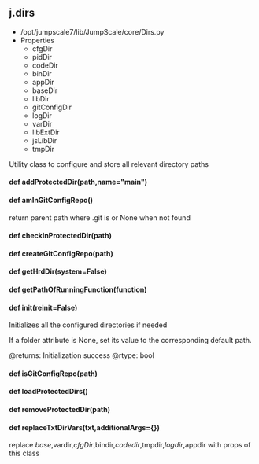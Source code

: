## j.dirs

- /opt/jumpscale7/lib/JumpScale/core/Dirs.py
- Properties
    - cfgDir
    - pidDir
    - codeDir
    - binDir
    - appDir
    - baseDir
    - libDir
    - gitConfigDir
    - logDir
    - varDir
    - libExtDir
    - jsLibDir
    - tmpDir

Utility class to configure and store all relevant directory paths

#### def addProtectedDir(path,name="main") 

#### def amInGitConfigRepo() 

return parent path where .git is or None when not found

#### def checkInProtectedDir(path) 

#### def createGitConfigRepo(path) 

#### def getHrdDir(system=False) 

#### def getPathOfRunningFunction(function) 

#### def init(reinit=False) 

Initializes all the configured directories if needed

If a folder attribute is None, set its value to the corresponding
default path.

@returns: Initialization success
@rtype: bool

#### def isGitConfigRepo(path) 

#### def loadProtectedDirs() 

#### def removeProtectedDir(path) 

#### def replaceTxtDirVars(txt,additionalArgs=\{\}) 

replace $base,$vardir,$cfgDir,$bindir,$codedir,$tmpdir,$logdir,$appdir with props of this class

